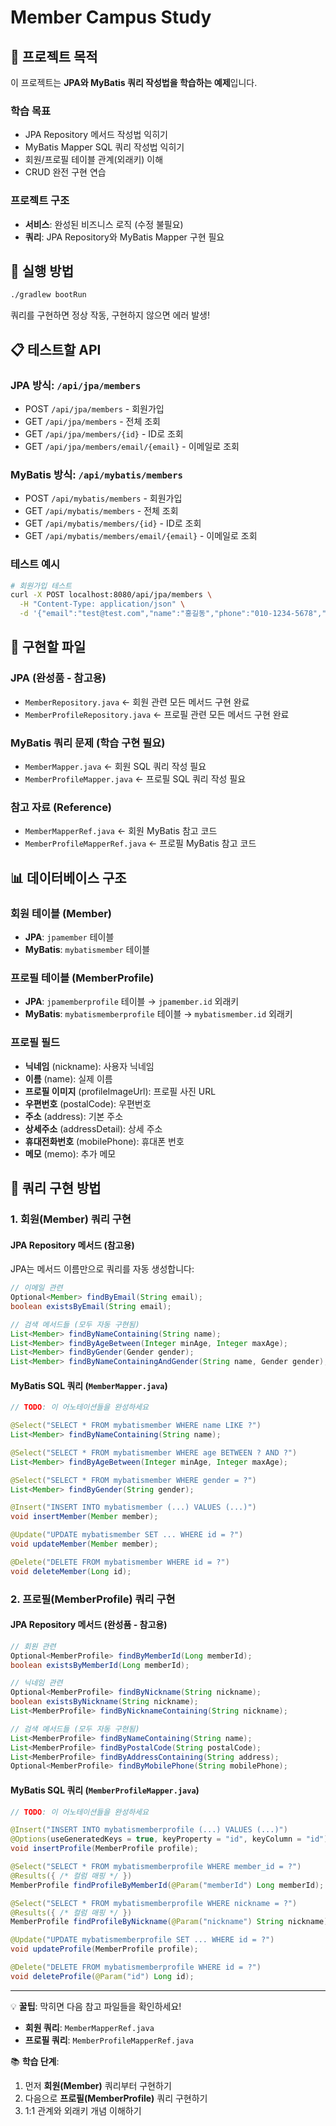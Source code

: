# Member Campus Study

## 🎯 프로젝트 목적

이 프로젝트는 **JPA와 MyBatis 쿼리 작성법을 학습하는 예제**입니다.

### 학습 목표
- JPA Repository 메서드 작성법 익히기
- MyBatis Mapper SQL 쿼리 작성법 익히기
- 회원/프로필 테이블 관계(외래키) 이해
- CRUD 완전 구현 연습

### 프로젝트 구조
- **서비스**: 완성된 비즈니스 로직 (수정 불필요)
- **쿼리**: JPA Repository와 MyBatis Mapper 구현 필요

## 🚀 실행 방법

```bash
./gradlew bootRun
```

쿼리를 구현하면 정상 작동, 구현하지 않으면 에러 발생!

## 📋 테스트할 API

### JPA 방식: `/api/jpa/members`
- POST `/api/jpa/members` - 회원가입
- GET `/api/jpa/members` - 전체 조회
- GET `/api/jpa/members/{id}` - ID로 조회
- GET `/api/jpa/members/email/{email}` - 이메일로 조회

### MyBatis 방식: `/api/mybatis/members`  
- POST `/api/mybatis/members` - 회원가입
- GET `/api/mybatis/members` - 전체 조회
- GET `/api/mybatis/members/{id}` - ID로 조회
- GET `/api/mybatis/members/email/{email}` - 이메일로 조회

### 테스트 예시
```bash
# 회원가입 테스트
curl -X POST localhost:8080/api/jpa/members \
  -H "Content-Type: application/json" \
  -d '{"email":"test@test.com","name":"홍길동","phone":"010-1234-5678","age":25,"gender":"MALE"}'
```

## 📁 구현할 파일

### JPA (완성품 - 참고용)
- `MemberRepository.java` ← 회원 관련 모든 메서드 구현 완료
- `MemberProfileRepository.java` ← 프로필 관련 모든 메서드 구현 완료

### MyBatis 쿼리 문제 (학습 구현 필요)
- `MemberMapper.java` ← 회원 SQL 쿼리 작성 필요
- `MemberProfileMapper.java` ← 프로필 SQL 쿼리 작성 필요

### 참고 자료 (Reference)
- `MemberMapperRef.java` ← 회원 MyBatis 참고 코드
- `MemberProfileMapperRef.java` ← 프로필 MyBatis 참고 코드

## 📊 데이터베이스 구조

### 회원 테이블 (Member)
- **JPA**: `jpamember` 테이블
- **MyBatis**: `mybatismember` 테이블

### 프로필 테이블 (MemberProfile) 
- **JPA**: `jpamemberprofile` 테이블 → `jpamember.id` 외래키
- **MyBatis**: `mybatismemberprofile` 테이블 → `mybatismember.id` 외래키

### 프로필 필드
- **닉네임** (nickname): 사용자 닉네임
- **이름** (name): 실제 이름  
- **프로필 이미지** (profileImageUrl): 프로필 사진 URL
- **우편번호** (postalCode): 우편번호
- **주소** (address): 기본 주소
- **상세주소** (addressDetail): 상세 주소
- **휴대전화번호** (mobilePhone): 휴대폰 번호
- **메모** (memo): 추가 메모

## 📝 쿼리 구현 방법

### 1. 회원(Member) 쿼리 구현

#### JPA Repository 메서드 (참고용)
JPA는 메서드 이름만으로 쿼리를 자동 생성합니다:
```java
// 이메일 관련
Optional<Member> findByEmail(String email);
boolean existsByEmail(String email);

// 검색 메서드들 (모두 자동 구현됨)
List<Member> findByNameContaining(String name);
List<Member> findByAgeBetween(Integer minAge, Integer maxAge);
List<Member> findByGender(Gender gender);
List<Member> findByNameContainingAndGender(String name, Gender gender);
```

#### MyBatis SQL 쿼리 (`MemberMapper.java`)
```java
// TODO: 이 어노테이션들을 완성하세요

@Select("SELECT * FROM mybatismember WHERE name LIKE ?")
List<Member> findByNameContaining(String name);

@Select("SELECT * FROM mybatismember WHERE age BETWEEN ? AND ?") 
List<Member> findByAgeBetween(Integer minAge, Integer maxAge);

@Select("SELECT * FROM mybatismember WHERE gender = ?")
List<Member> findByGender(String gender);

@Insert("INSERT INTO mybatismember (...) VALUES (...)")
void insertMember(Member member);

@Update("UPDATE mybatismember SET ... WHERE id = ?")
void updateMember(Member member);

@Delete("DELETE FROM mybatismember WHERE id = ?")
void deleteMember(Long id);
```

### 2. 프로필(MemberProfile) 쿼리 구현

#### JPA Repository 메서드 (완성품 - 참고용)
```java
// 회원 관련
Optional<MemberProfile> findByMemberId(Long memberId);
boolean existsByMemberId(Long memberId);

// 닉네임 관련
Optional<MemberProfile> findByNickname(String nickname);
boolean existsByNickname(String nickname);
List<MemberProfile> findByNicknameContaining(String nickname);

// 검색 메서드들 (모두 자동 구현됨)
List<MemberProfile> findByNameContaining(String name);
List<MemberProfile> findByPostalCode(String postalCode);
List<MemberProfile> findByAddressContaining(String address);
Optional<MemberProfile> findByMobilePhone(String mobilePhone);
```

#### MyBatis SQL 쿼리 (`MemberProfileMapper.java`)
```java
// TODO: 이 어노테이션들을 완성하세요

@Insert("INSERT INTO mybatismemberprofile (...) VALUES (...)")
@Options(useGeneratedKeys = true, keyProperty = "id", keyColumn = "id")
void insertProfile(MemberProfile profile);

@Select("SELECT * FROM mybatismemberprofile WHERE member_id = ?")
@Results({ /* 컬럼 매핑 */ })
MemberProfile findProfileByMemberId(@Param("memberId") Long memberId);

@Select("SELECT * FROM mybatismemberprofile WHERE nickname = ?")
@Results({ /* 컬럼 매핑 */ })
MemberProfile findProfileByNickname(@Param("nickname") String nickname);

@Update("UPDATE mybatismemberprofile SET ... WHERE id = ?")
void updateProfile(MemberProfile profile);

@Delete("DELETE FROM mybatismemberprofile WHERE id = ?")
void deleteProfile(@Param("id") Long id);
```

---

💡 **꿀팁**: 막히면 다음 참고 파일들을 확인하세요!
- **회원 쿼리**: `MemberMapperRef.java` 
- **프로필 쿼리**: `MemberProfileMapperRef.java`

📚 **학습 단계**:
1. 먼저 **회원(Member)** 쿼리부터 구현하기
2. 다음으로 **프로필(MemberProfile)** 쿼리 구현하기  
3. 1:1 관계와 외래키 개념 이해하기